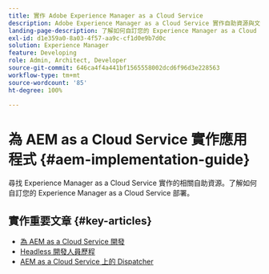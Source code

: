 ```yaml
---
title: 實作 Adobe Experience Manager as a Cloud Service
description: Adobe Experience Manager as a Cloud Service 實作自助資源與文件連結
landing-page-description: 了解如何自訂您的 Experience Manager as a Cloud Service 部署。
exl-id: d1e359a0-8a03-4f57-aa9c-cf1d0e9b7d0c
solution: Experience Manager
feature: Developing
role: Admin, Architect, Developer
source-git-commit: 646ca4f4a441bf1565558002dcd6f96d3e228563
workflow-type: tm+mt
source-wordcount: '85'
ht-degree: 100%

---
```



# 為 AEM as a Cloud Service 實作應用程式 {#aem-implementation-guide}

尋找 Experience Manager as a Cloud Service 實作的相關自助資源。了解如何自訂您的 Experience Manager as a Cloud Service 部署。

## 實作重要文章 {#key-articles}

* [為 AEM as a Cloud Service 開發](developing/introduction/development-guidelines.md)
* [Headless 開發人員歷程](/help/journey-headless/developer/overview.md)
* [AEM as a Cloud Service 上的 Dispatcher](dispatcher/overview.md)
